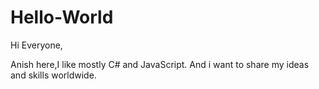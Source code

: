 # Hello-World

Hi Everyone, 

Anish here,I like mostly C# and JavaScript.
And i want to share my ideas and skills worldwide.

